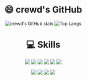<div align="center">

# 😄 crewd's GitHub
![crewd's GitHub stats](https://github-readme-stats.vercel.app/api?username=crewd&show_icons=true)
![Top Langs](https://github-readme-stats.vercel.app/api/top-langs/?username=crewd&layout=compact&hide_border=true)

# 💻 Skills
<img src="https://img.shields.io/badge/HTML5-E34F26?style=flat-square&logo=HTML5&logoColor=white"> <img src="https://img.shields.io/badge/CSS3-1572B6?style=flat-square&logo=CSS3&logoColor=white"> <img src="https://img.shields.io/badge/JavaScript-F7DF1E?flat-square&logo=JavaScript&logoColor=black"> <img src="https://img.shields.io/badge/TypeScript-3178C6?style=flat-square&logo=TypeScript&logoColor=white"> <img src="https://img.shields.io/badge/react-61DAFB?style=flat-square&logo=react&logoColor=black"> <img src="https://img.shields.io/badge/Next.js-000000?style=flat-square&logo=Next.js&logoColor=white">

<img src="https://img.shields.io/badge/Tailwind CSS-06B6D4?style=flat-square&logo=tailwindCSS&logoColor=white"> <img src="https://img.shields.io/badge/Ant Design-0170FE?style=flat-square&logo=AntDesign&logoColor=white"> <img src="https://img.shields.io/badge/Sass-CC6699?style=flat-square&logo=Sass&logoColor=white"> <img src="https://img.shields.io/badge/Styled Components-DB7093?style=flat-square&logo=styled-components&logoColor=white">

</div>
